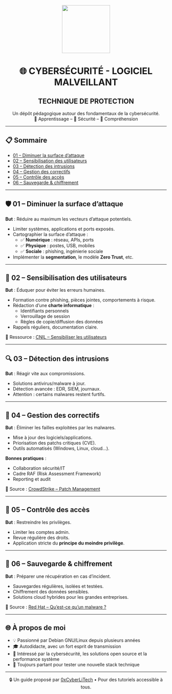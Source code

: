 <p align="center">
  <img src="https://avatars.githubusercontent.com/u/167217017?s=400&u=d983b9423c4eb8cdb9bfe8b14f505be5c894d6bc&v=4" width="150" />
</p>

<h1 align="center">🌐 CYBERSÉCURITÉ - LOGICIEL MALVEILLANT</h1>
<h2 align="center"> TECHNIQUE DE PROTECTION</h2>
<p align="center">
  Un dépôt pédagogique autour des fondamentaux de la cybersécurité.<br>
  📘 Apprentissage – 🔐 Sécurité – 🧠 Compréhension
</p>

---

## 📋 Sommaire

- [01 – Diminuer la surface d’attaque](#01--diminuer-la-surface-dattaque)
- [02 – Sensibilisation des utilisateurs](#02--sensibilisation-des-utilisateurs)
- [03 – Détection des intrusions](#03--détection-des-intrusions)
- [04 – Gestion des correctifs](#04--gestion-des-correctifs)
- [05 – Contrôle des accès](#05--contrôle-des-accès)
- [06 – Sauvegarde & chiffrement](#06--sauvegarde--chiffrement)

---

## 🛡️ 01 – Diminuer la surface d’attaque

**But** : Réduire au maximum les vecteurs d’attaque potentiels.

- Limiter systèmes, applications et ports exposés.
- Cartographier la surface d’attaque :
  - ✅ **Numérique** : réseau, APIs, ports
  - ✅ **Physique** : postes, USB, mobiles
  - ✅ **Sociale** : phishing, ingénierie sociale
- Implémenter la **segmentation**, le modèle **Zero Trust**, etc.

---

## 📣 02 – Sensibilisation des utilisateurs

**But** : Éduquer pour éviter les erreurs humaines.

- Formation contre phishing, pièces jointes, comportements à risque.
- Rédaction d’une **charte informatique** :
  - Identifiants personnels
  - Verrouillage de session
  - Règles de copie/diffusion des données
- Rappels réguliers, documentation claire.

📌 Ressource : [CNIL – Sensibiliser les utilisateurs](https://www.cnil.fr/fr/securite-informatique-sensibiliser-les-utilisateurs)

---

## 🔍 03 – Détection des intrusions

**But** : Réagir vite aux compromissions.

- Solutions antivirus/malware à jour.
- Détection avancée : EDR, SIEM, journaux.
- Attention : certains malwares restent furtifs.

---

## 🔧 04 – Gestion des correctifs

**But** : Éliminer les failles exploitées par les malwares.

- Mise à jour des logiciels/applications.
- Priorisation des patchs critiques (CVE).
- Outils automatisés (Windows, Linux, cloud…).

**Bonnes pratiques** :
- Collaboration sécurité/IT
- Cadre RAF (Risk Assessment Framework)
- Reporting et audit

📌 Source : [CrowdStrike – Patch Management](https://www.crowdstrike.fr/cybersecurity-101/patch-management/)

---

## 🔐 05 – Contrôle des accès

**But** : Restreindre les privilèges.

- Limiter les comptes admin.
- Revue régulière des droits.
- Application stricte du **principe du moindre privilège**.

---

## 💾 06 – Sauvegarde & chiffrement

**But** : Préparer une récupération en cas d’incident.

- Sauvegardes régulières, isolées et testées.
- Chiffrement des données sensibles.
- Solutions cloud hybrides pour les grandes entreprises.

📌 Source : [Red Hat – Qu’est-ce qu’un malware ?](https://www.redhat.com/fr/topics/security/what-is-malware)

---

## 🌐 À propos de moi

- 💡 Passionné par Debian GNU/Linux depuis plusieurs années
- 🎓 Autodidacte, avec un fort esprit de transmission
- 🔐 Intéressé par la cybersécurité, les solutions open source et la performance système
- 🧪 Toujours partant pour tester une nouvelle stack technique

---

<p align="center">
  🔒 Un guide proposé par <a href="https://github.com/0xCyberLiTech">0xCyberLiTech</a> • Pour des tutoriels accessible à tous.
</p>
